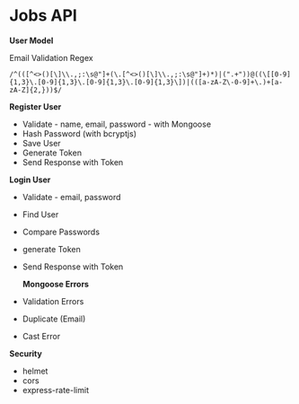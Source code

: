 # Jobs API

**User Model**

Email Validation Regex

```regex
/^(([^<>()[\]\\.,;:\s@"]+(\.[^<>()[\]\\.,;:\s@"]+)*)|(".+"))@((\[[0-9]{1,3}\.[0-9]{1,3}\.[0-9]{1,3}\.[0-9]{1,3}\])|(([a-zA-Z\-0-9]+\.)+[a-zA-Z]{2,}))$/
```

**Register User**

-   Validate - name, email, password - with Mongoose
-   Hash Password (with bcryptjs)
-   Save User
-   Generate Token
-   Send Response with Token

**Login User**

-   Validate - email, password
-   Find User
-   Compare Passwords
-   generate Token
-   Send Response with Token

    **Mongoose Errors**

-   Validation Errors
-   Duplicate (Email)
-   Cast Error

**Security**

-   helmet
-   cors
-   express-rate-limit
